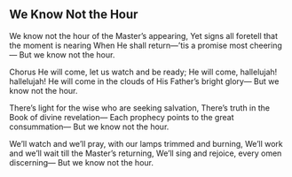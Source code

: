 ## We Know Not the Hour

We know not the hour of the Master’s appearing,
Yet signs all foretell that the moment is nearing
When He shall return—’tis a promise most cheering—
But we know not the hour. 

Chorus
He will come, let us watch and be ready;
He will come, hallelujah! hallelujah!
He will come in the clouds of His Father’s bright glory—
But we know not the hour. 

There’s light for the wise who are seeking salvation,
There’s truth in the Book of divine revelation—
Each prophecy points to the great consummation—
But we know not the hour.

We’ll watch and we’ll pray, with our lamps trimmed and burning,
We’ll work and we’ll wait till the Master’s returning,
We’ll sing and rejoice, every omen discerning—
But we know not the hour.